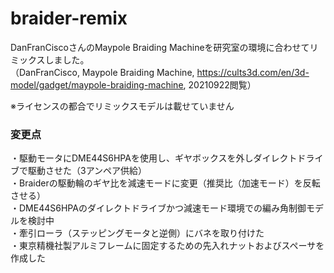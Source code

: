 # braider-remix

DanFranCiscoさんのMaypole Braiding Machineを研究室の環境に合わせてリミックスしました。  
（DanFranCisco, Maypole Braiding Machine, https://cults3d.com/en/3d-model/gadget/maypole-braiding-machine, 20210922閲覧）

※ライセンスの都合でリミックスモデルは載せていません

### 変更点
・駆動モータにDME44S6HPAを使用し、ギヤボックスを外しダイレクトドライブで駆動させた（3アンペア供給）  
・Braiderの駆動輪のギヤ比を減速モードに変更（推奨比（加速モード）を反転させる）  
・DME44S6HPAのダイレクトドライブかつ減速モード環境での編み角制御モデルを検討中  
・牽引ローラ（ステッピングモータと逆側）にバネを取り付けた  
・東京精機社製アルミフレームに固定するための先入れナットおよびスペーサを作成した  
